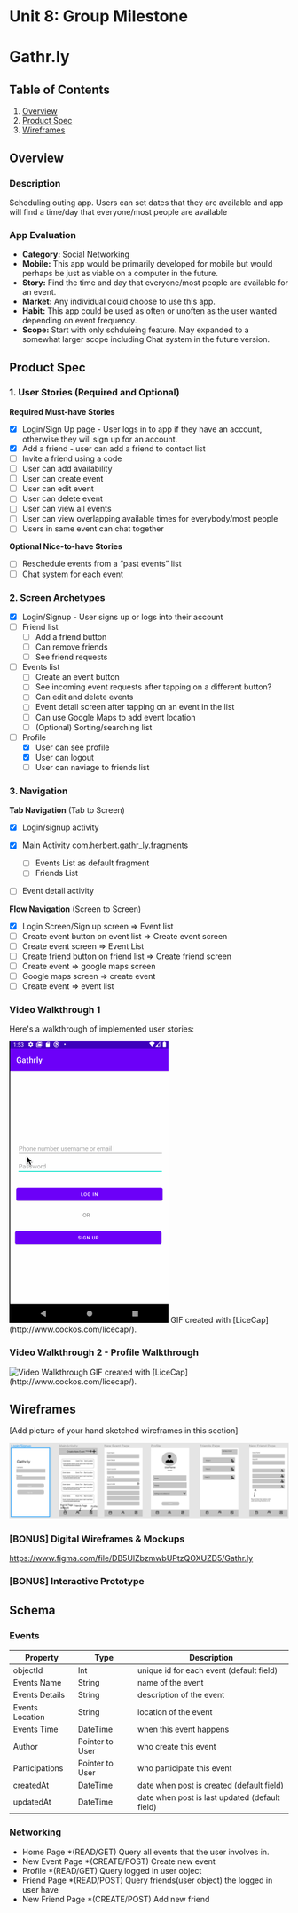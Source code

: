 Unit 8: Group Milestone
===
# Gathr.ly

## Table of Contents
1. [Overview](#Overview)
1. [Product Spec](#Product-Spec)
1. [Wireframes](#Wireframes)

## Overview
### Description
Scheduling outing app. Users can set dates that they are available and app will find a time/day that everyone/most people are available

### App Evaluation
- **Category:** Social Networking
- **Mobile:** This app would be primarily developed for mobile but would perhaps be just as viable on a computer in the future.
- **Story:** Find the time and day that everyone/most people are available for an event.
- **Market:** Any individual could choose to use this app.
- **Habit:** This app could be used as often or unoften as the user wanted depending on event frequency.
- **Scope:** Start with only schduleing feature. May expanded to a somewhat larger scope including Chat system in the future version.

## Product Spec
### 1. User Stories (Required and Optional)

**Required Must-have Stories**

* [x] Login/Sign Up page - User logs in to app if they have an account, otherwise they will sign up for an account.
* [x] Add a friend - user can add a friend to contact list
* [ ] Invite a friend using a code 
* [ ] User can add availability
* [ ] User can create event
* [ ] User can edit event
* [ ] User can delete event
* [ ] User can view all events
* [ ] User can view overlapping available times for everybody/most people
* [ ] Users in same event can chat together

**Optional Nice-to-have Stories**

* [ ] Reschedule events from a “past events” list
* [ ] Chat system for each event

### 2. Screen Archetypes

* [x] Login/Signup - User signs up or logs into their account
* [ ] Friend list
    * [ ] Add a friend button
    * [ ] Can remove friends
    * [ ] See friend requests
* [ ] Events list
   * [ ] Create an event button
   * [ ] See incoming event requests after tapping on a different button?
   * [ ] Can edit and delete events
   * [ ] Event detail screen after tapping on an event in the list
   * [ ] Can use Google Maps to add event location
   * [ ] (Optional) Sorting/searching list
* [ ] Profile 
   * [X] User can see profile
   * [X] User can logout    
   * [ ] User can naviage to friends list

### 3. Navigation

**Tab Navigation** (Tab to Screen)

* [x] Login/signup activity
* [x] Main Activity com.herbert.gathr_ly.fragments
    * [ ] Events List as default fragment
    * [ ] Friends List
* [ ] Event detail activity


**Flow Navigation** (Screen to Screen)

* [x] Login Screen/Sign up screen => Event list
* [ ] Create event button on event list => Create event screen 
* [ ] Create event screen => Event List
* [ ] Create friend button on friend list => Create friend screen
* [ ] Create event => google maps screen
* [ ] Google maps screen => create event
* [ ] Create event => event list

### Video Walkthrough 1

Here's a walkthrough of implemented user stories:

<img src='walkthrough1.gif' title='Video Walkthrough Part 1' width='' alt='Video Walkthrough' />
GIF created with [LiceCap](http://www.cockos.com/licecap/).

### Video Walkthrough 2 - Profile Walkthrough 
<img src='https://i.imgur.com/w1ZP89y.gif' title='Video Walkthrough 2 - Profile Walkthrough' width='' alt='Video Walkthrough' />
GIF created with [LiceCap](http://www.cockos.com/licecap/).


## Wireframes
[Add picture of your hand sketched wireframes in this section]

<img src="https://github.com/Gathr-ly/Gathr-ly/blob/main/wireframe.PNG" width=600>

### [BONUS] Digital Wireframes & Mockups
https://www.figma.com/file/DB5UlZbzmwbUPtzQOXUZD5/Gathr.ly

### [BONUS] Interactive Prototype

## Schema
### Events
| Property         | Type          |Description                                     |
| ---------------- | ------------- | ---------------------------------------------- |
| objectId         | Int           |unique id for each event (default field)        |
| Events Name      | String        |name of the event                               |
| Events Details   | String        |description of the event                        |
| Events Location  | String        |location of the event                           |
| Events Time      | DateTime      |when this event happens                         |
|Author            |Pointer to User|who create this event                           |
|Participations    |Pointer to User|who participate this event                      |
|createdAt	       |DateTime	     |date when post is created (default field)       |
|updatedAt	       |DateTime    	  |date when post is last updated (default field)  |
### Networking
* Home Page
   *(READ/GET) Query all events that the user involves in.
* New Event Page
   *(CREATE/POST) Create new event
* Profile
   *(READ/GET) Query logged in user object
* Friend Page
   *(READ/POST) Query friends(user object) the logged in user have
* New Friend Page
   *(CREATE/POST) Add new friend
